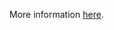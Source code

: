 More information [here](https://docs.prismacloud.io/en/enterprise-edition/policy-reference/ibm-policies/ibm-iam-policies/bc-ibm-2-5).

